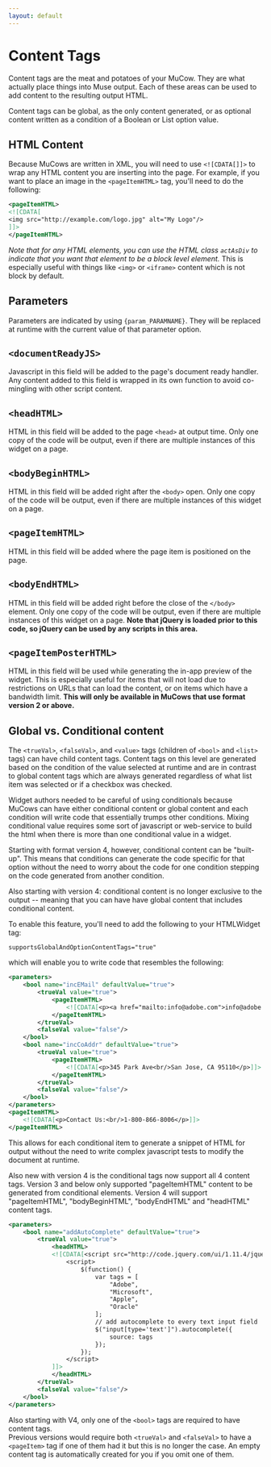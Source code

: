 ```yaml
---
layout: default
---
```

# Content Tags
Content tags are the meat and potatoes of your MuCow. They are what
actually place things into Muse output. Each of these areas can be 
used to add content to the resulting output HTML.

Content tags can be global, as the only content generated, or as optional
content written as a condition of a Boolean or List option value. 

## HTML Content
Because MuCows are written in XML, you will need to use `<![CDATA[]]>`
to wrap any HTML content you are inserting into the page. For example,
if you want to place an image in the `<pageItemHTML>` tag, you'll
need to do the following:

```xml
<pageItemHTML>
<![CDATA[
<img src="http://example.com/logo.jpg" alt="My Logo"/>
]]>
</pageItemHTML>
```

*Note that for any HTML elements, you can use the HTML class `actAsDiv`
to indicate that you want that element to be a block level element.*
This is especially useful with things like `<img>` or `<iframe>`
content which is not block by default.

## Parameters
Parameters are indicated by using `{param_PARAMNAME}`. They will be
replaced at runtime with the current value of that parameter option.

## `<documentReadyJS>`
Javascript in this field will be added to the page's document ready 
handler. Any content added to this field is wrapped in its own function
to avoid co-mingling with other script content.

## `<headHTML>`
HTML in this field will be added to the page `<head>` at output time.
Only one copy of the code will be output, even if there are multiple
instances of this widget on a page.

## `<bodyBeginHTML>`
HTML in this field will be added right after the `<body>` open. Only one
copy of the code will be output, even if there are multiple instances
of this widget on a page.

## `<pageItemHTML>`
HTML in this field will be added where the page item is positioned on the
page.

## `<bodyEndHTML>`
HTML in this field will be added right before the close of the `</body>`
element. Only one copy of the code will be output, even if there are
multiple instances of this widget on a page. **Note that jQuery is loaded
prior to this code, so jQuery can be used by any scripts in this area.**

## `<pageItemPosterHTML>`
HTML in this field will be used while generating the in-app preview of the
widget. This is especially useful for items that will not load due to
restrictions on URLs that can load the content, or on items which have a
bandwidth limit. **This will only be available in MuCows that use format
version 2 or above.**

## Global vs. Conditional content
The `<trueVal>`, `<falseVal>`, and `<value>` tags (children of `<bool>` and
`<list>` tags) can have child content tags.  Content tags on this level are 
generated based on the condition of the value selected at runtime and are
in contrast to global content tags which are always generated regardless of
what list item was selected or if a checkbox was checked. 

Widget authors needed to be careful of using conditionals because MuCows can 
have either conditional content or global content and each condition will
write code that essentially trumps other conditions.  Mixing conditional value
requires some sort of javascript or web-service to  build the html when there
is more than one conditional value in a widget.

Starting with format version 4, however, conditional content can be "built-up".
This means that conditions can generate the code specific for that option 
without the need to worry about the code for one condition stepping on the
code generated from another condition. 

Also starting with version 4: conditional content is no longer exclusive to
the output -- meaning that you can have have global content that includes 
conditional content.  

To enable this feature, you'll need to add the following to your 
HTMLWidget tag:

    supportsGlobalAndOptionContentTags="true"

which will enable you to write code that resembles the following:

```xml
<parameters>
    <bool name="incEMail" defaultValue="true">
        <trueVal value="true">
            <pageItemHTML>
                <![CDATA[<p><a href="mailto:info@adobe.com">info@adobe.com</a></p>]]>
            </pageItemHTML>
        </trueVal>
        <falseVal value="false"/>
    </bool>
    <bool name="incCoAddr" defaultValue="true">
        <trueVal value="true">
            <pageItemHTML>
                <![CDATA[<p>345 Park Ave<br/>San Jose, CA 95110</p>]]>
            </pageItemHTML>
        </trueVal>
        <falseVal value="false"/>
    </bool>
</parameters>
<pageItemHTML>
    <![CDATA[<p>Contact Us:<br/>1-800-866-8006</p>]]>
</pageItemHTML>
```

This allows for each conditional item to generate a snippet of HTML for output 
without the need to write complex javascript tests to modify the document at runtime.

Also new with version 4 is the conditional tags now support all 4 content tags. 
Version 3 and below only supported "pageItemHTML" content to be generated from
conditional elements.  Version 4 will support "pageItemHTML", "bodyBeginHTML", 
"bodyEndHTML" and "headHTML" content tags.

```xml
<parameters>
    <bool name="addAutoComplete" defaultValue="true">
        <trueVal value="true">
            <headHTML>
            <![CDATA[<script src="http://code.jquery.com/ui/1.11.4/jquery-ui.js"></script>
                <script>
                    $(function() {
                        var tags = [
                            "Adobe",
                            "Microsoft",
                            "Apple",
                            "Oracle"
                        ];
                        // add autocomplete to every text input field
                        $("input[type='text']").autocomplete({
                            source: tags
                        });
                    });
                </script>
            ]]>
            </headHTML>
        </trueVal>
        <falseVal value="false"/>
    </bool>
</parameters>
```

Also starting with V4, only one of the `<bool>` tags are required to have content tags.  
Previous versions would require both `<trueVal>` and `<falseVal>` to have a `<pageItem>`
tag if one of them had it but this is no longer the case.  An empty content tag is 
automatically created for you if you omit one of them.
